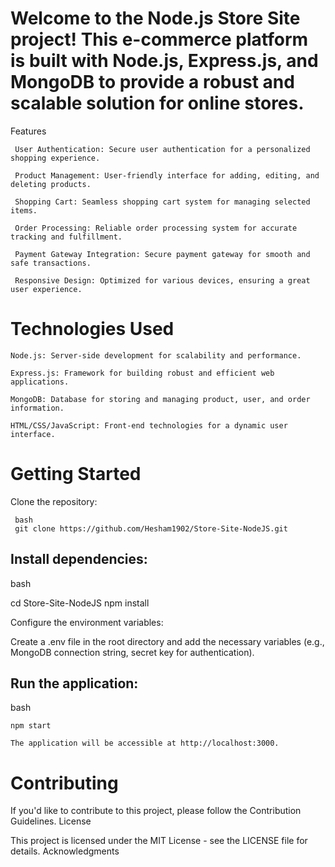 
# Welcome to the Node.js Store Site project! This e-commerce platform is built with Node.js, Express.js, and MongoDB to provide a robust and scalable solution for online stores.
Features

     User Authentication: Secure user authentication for a personalized shopping experience.

     Product Management: User-friendly interface for adding, editing, and deleting products.

     Shopping Cart: Seamless shopping cart system for managing selected items.

     Order Processing: Reliable order processing system for accurate tracking and fulfillment.

     Payment Gateway Integration: Secure payment gateway for smooth and safe transactions.

     Responsive Design: Optimized for various devices, ensuring a great user experience.

# Technologies Used

    Node.js: Server-side development for scalability and performance.

    Express.js: Framework for building robust and efficient web applications.

    MongoDB: Database for storing and managing product, user, and order information.

    HTML/CSS/JavaScript: Front-end technologies for a dynamic user interface.

# Getting Started

 Clone the repository:

     bash
     git clone https://github.com/Hesham1902/Store-Site-NodeJS.git

## Install dependencies:

bash

cd Store-Site-NodeJS
npm install

Configure the environment variables:

Create a .env file in the root directory and add the necessary variables (e.g., MongoDB connection string, secret key for authentication).

## Run the application:

bash

    npm start

    The application will be accessible at http://localhost:3000.

# Contributing

If you'd like to contribute to this project, please follow the Contribution Guidelines.
License

This project is licensed under the MIT License - see the LICENSE file for details.
Acknowledgments


